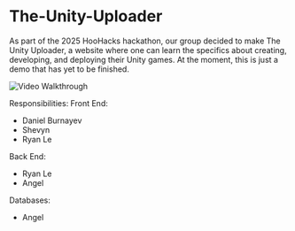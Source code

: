 # The-Unity-Uploader

As part of the 2025 HooHacks hackathon, our group decided to make The Unity Uploader, a website where one can learn the specifics about creating, developing, and deploying their Unity games. At the moment, this is just a demo that has yet to be finished.

<img src='The Unity Uploader Demo.gif' title='Video Walkthrough' width='' alt='Video Walkthrough' />

Responsibilities:
  Front End:
  - Daniel Burnayev
  - Shevyn
  - Ryan Le

  Back End:
  - Ryan Le
  - Angel

  Databases:
  - Angel
